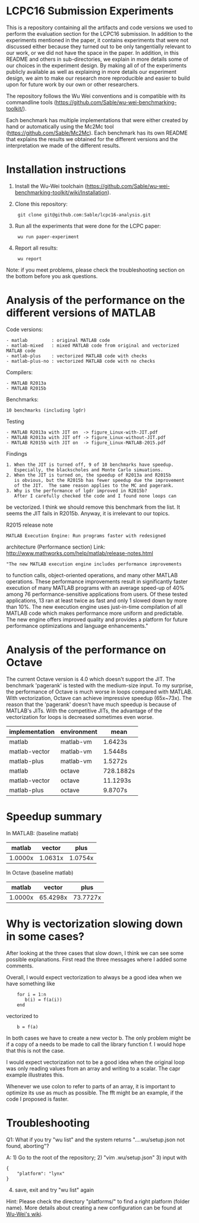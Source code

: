 LCPC16 Submission Experiments
=============================

This is a repository containing all the artifacts and code versions we used to
perform the evaluation section for the LCPC16 submission. In addition to the
experiments mentioned in the paper, it contains experiments that were not
discussed either because they turned out to be only tangentially relevant to
our work, or we did not have the space in the paper. In addition, in this
README and others in sub-directories, we explain in more details some of our
choices in the experiment design. By making all of of the experiments publicly
available as well as explaining in more details our experiment design, we aim
to make our research more reproducible and easier to build upon for future work
by our own or other researchers.

The repository follows the Wu Wei conventions and is compatible with its
commandline tools (https://github.com/Sable/wu-wei-benchmarking-toolkit/).

Each benchmark has multiple implementations that were either created by hand or
automatically using the Mc2Mc tool (https://github.com/Sable/Mc2Mc). Each
benchmark has its own README that explains the results we obtained for the
different versions and the interpretation we made of the different results.

Installation instructions
=========================

1. Install the Wu-Wei toolchain (https://github.com/Sable/wu-wei-benchmarking-toolkit/wiki/Installation).
2. Clone this repository:
    
        git clone git@github.com:Sable/lcpc16-analysis.git

3. Run all the experiments that were done for the LCPC paper:

        wu run paper-experiment
    
4. Report all results:

        wu report

Note: if you meet problems, please check the troubleshooting section on the bottom before you ask questions.

Analysis of the performance on the different versions of MATLAB
===============================

Code versions:

    - matlab         : original MATLAB code
    - matlab-mixed   : mixed MATLAB code from original and vectorized MATLAB code
    - matlab-plus    : vectorized MATLAB code with checks
    - matlab-plus-no : vectorized MATLAB code with no checks

Compilers:

    - MATLAB R2013a
    - MATLAB R2015b

Benchmarks:

    10 benchmarks (including lgdr)

Testing

    - MATLAB R2013a with JIT on  -> figure_Linux-with-JIT.pdf
    - MATLAB R2013a with JIT off -> figure_Linux-without-JIT.pdf
    - MATLAB R2015b with JIT on  -> figure_Linux-MATLAB-2015.pdf

Findings

    1. When the JIT is turned off, 9 of 10 benchmarks have speedup.
       Especially, the blackscholes and Monte Carlo simuations.
    2. When the JIT is turned on, the speedup of R2013a and R2015b
       is obvious, but the R2015b has fewer speedup due the improvement
       of the JIT.  The same reason applies to the MC and pagerank.
    3. Why is the performance of lgdr improved in R2015b?
       After I carefully checked the code and I found none loops can
be vectorized.
       I think we should remove this benchmark from the list. It seems
the JIT fails
       in R2015b.  Anyway, it is irrelevant to our topics.


R2015 release note

    MATLAB Execution Engine: Run programs faster with redesigned
architecture (Performance section)
    Link: http://www.mathworks.com/help/matlab/release-notes.html

    "The new MATLAB execution engine includes performance improvements
to function calls, object-oriented operations, and many other MATLAB
operations. These performance improvements result in significantly
faster execution of many MATLAB programs with an average speed-up of
40% among 76 performance-sensitive applications from users. Of these
tested applications, 13 ran at least twice as fast and only 1 slowed
down by more than 10%. The new execution engine uses just-in-time
compilation of all MATLAB code which makes performance more uniform
and predictable. The new engine offers improved quality and provides a
platform for future performance optimizations and language
enhancements."

Analysis of the performance on Octave
================

The current Octave version is 4.0 which doesn't support the JIT.  The
benchmark 'pagerank' is tested with the medium-size input.  To my
surprise, the performance of Octave is much worse in loops compared
with MATLAB.  With vectorization, Octave can achieve impressive
speedup (65x~73x).  The reason that the 'pagerank' doesn't have much
speedup is because of MATLAB's JITs.  With the competitive JITs, the
advantage of the vectorization for loops is decreased sometimes even
worse.

|implementation | environment | mean      |
|-------------- | ----------- | --------- |
|matlab         | matlab-vm   | 1.6423s   |
|matlab-vector  | matlab-vm   | 1.5448s   |
|matlab-plus    | matlab-vm   | 1.5272s   |
|matlab         | octave      | 728.1882s |
|matlab-vector  | octave      | 11.1293s  |
|matlab-plus    | octave      | 9.8707s   |


Speedup summary
====

In MATLAB: (baseline matlab)

| matlab  | vector  | plus   |
| ----    | ----    | ----   |
| 1.0000x | 1.0631x | 1.0754x |


In Octave (baseline matlab)

| matlab  | vector   | plus     |
| ----    | ----     | ----     |
| 1.0000x | 65.4298x | 73.7727x |


Why is vectorization slowing down in some cases?
=======


After looking at the three cases that slow down,  I think we can see some possible explanations.  First read the three messages where I added some comments.

Overall, I would expect vectorization to always be a good idea when we have something like

        for i = 1:n
           b(i) = f(a(i))
        end

vectorized to

        b = f(a)

In both cases we have to create a new vector b.    The only problem might be if a copy of a needs to be made to call the library function f.    I would hope that this is not the case.

I would expect vectorization not to be a good idea when the original loop was only reading values from an array and writing to a scalar.       The capr example illustrates this.

Whenever we use colon to refer to parts of an array,  it is important to optimize its use as much as possible.    The fft might be an example,  if the code I proposed is faster. 


Troubleshooting
==============

Q1: What if you try "wu list" and the system returns "....wu/setup.json not found, aborting"?

A: 1) Go to the root of the repository;
   2) "vim .wu/setup.json"
   3) input with

	{
		"platform": "lynx"
	}

   4) save, exit and try "wu list" again

Hint: Please check the directory "platforms/" to find a right platform (folder name).  More details about creating a new configuration can be found at [Wu-Wei's wiki](https://github.com/Sable/wu-wei-benchmarking-toolkit/wiki/Installation).


 
